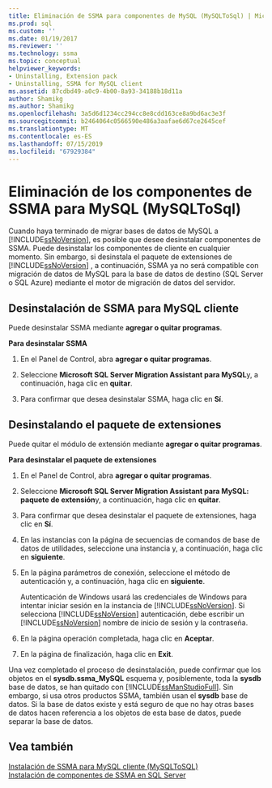 ```yaml
---
title: Eliminación de SSMA para componentes de MySQL (MySQLToSql) | Microsoft Docs
ms.prod: sql
ms.custom: ''
ms.date: 01/19/2017
ms.reviewer: ''
ms.technology: ssma
ms.topic: conceptual
helpviewer_keywords:
- Uninstalling, Extension pack
- Uninstalling, SSMA for MySQL client
ms.assetid: 87cdbd49-a0c9-4b00-8a93-34188b18d11a
author: Shamikg
ms.author: Shamikg
ms.openlocfilehash: 3a5d6d1234cc294cc8e8cdd163ce8a9bd6ac3e3f
ms.sourcegitcommit: b2464064c0566590e486a3aafae6d67ce2645cef
ms.translationtype: MT
ms.contentlocale: es-ES
ms.lasthandoff: 07/15/2019
ms.locfileid: "67929384"
---
```

# <a name="removing-the-ssma-for-mysql-components-mysqltosql"></a>Eliminación de los componentes de SSMA para MySQL (MySQLToSql)
Cuando haya terminado de migrar bases de datos de MySQL a [!INCLUDE[ssNoVersion](../../includes/ssnoversion-md.md)], es posible que desee desinstalar componentes de SSMA. Puede desinstalar los componentes de cliente en cualquier momento. Sin embargo, si desinstala el paquete de extensiones de [!INCLUDE[ssNoVersion](../../includes/ssnoversion-md.md)] , a continuación, SSMA ya no será compatible con migración de datos de MySQL para la base de datos de destino (SQL Server o SQL Azure) mediante el motor de migración de datos del servidor.  
  
## <a name="uninstalling-the-ssma-for-mysql-client"></a>Desinstalación de SSMA para MySQL cliente  
Puede desinstalar SSMA mediante **agregar o quitar programas**.  
  
**Para desinstalar SSMA**  
  
1.  En el Panel de Control, abra **agregar o quitar programas**.  
  
2.  Seleccione **Microsoft SQL Server Migration Assistant para MySQL**y, a continuación, haga clic en **quitar**.  
  
3.  Para confirmar que desea desinstalar SSMA, haga clic en **Sí**.  
  
## <a name="uninstalling-the-extension-pack"></a>Desinstalando el paquete de extensiones  
Puede quitar el módulo de extensión mediante **agregar o quitar programas**.  
  
**Para desinstalar el paquete de extensiones**  
  
1.  En el Panel de Control, abra **agregar o quitar programas**.  
  
2.  Seleccione **Microsoft SQL Server Migration Assistant para MySQL: paquete de extensión**y, a continuación, haga clic en **quitar**.  
  
3.  Para confirmar que desea desinstalar el paquete de extensiones, haga clic en **Sí**.  
  
4.  En las instancias con la página de secuencias de comandos de base de datos de utilidades, seleccione una instancia y, a continuación, haga clic en **siguiente**.  
  
5.  En la página parámetros de conexión, seleccione el método de autenticación y, a continuación, haga clic en **siguiente**.  
  
    Autenticación de Windows usará las credenciales de Windows para intentar iniciar sesión en la instancia de [!INCLUDE[ssNoVersion](../../includes/ssnoversion-md.md)]. Si selecciona [!INCLUDE[ssNoVersion](../../includes/ssnoversion-md.md)] autenticación, debe escribir un [!INCLUDE[ssNoVersion](../../includes/ssnoversion-md.md)] nombre de inicio de sesión y la contraseña.  
  
6.  En la página operación completada, haga clic en **Aceptar**.  
  
7.  En la página de finalización, haga clic en **Exit**.  
  
Una vez completado el proceso de desinstalación, puede confirmar que los objetos en el **sysdb.ssma_MySQL** esquema y, posiblemente, toda la **sysdb** base de datos, se han quitado con [!INCLUDE[ssManStudioFull](../../includes/ssmanstudiofull-md.md)]. Sin embargo, si usa otros productos SSMA, también usan el **sysdb** base de datos. Si la base de datos existe y está seguro de que no hay otras bases de datos hacen referencia a los objetos de esta base de datos, puede separar la base de datos.  
  
## <a name="see-also"></a>Vea también  
[Instalación de SSMA para MySQL cliente &#40;MySQLToSQL&#41;](../../ssma/mysql/installing-ssma-for-mysql-client-mysqltosql.md)  
[Instalación de componentes de SSMA en SQL Server](installing-ssma-components-on-sql-server-mysqltosql.md)  
  
